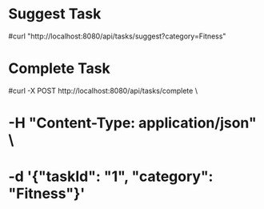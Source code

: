 # Suggest Task
#curl "http://localhost:8080/api/tasks/suggest?category=Fitness"

# Complete Task
#curl -X POST http://localhost:8080/api/tasks/complete \
#  -H "Content-Type: application/json" \
#  -d '{"taskId": "1", "category": "Fitness"}'
